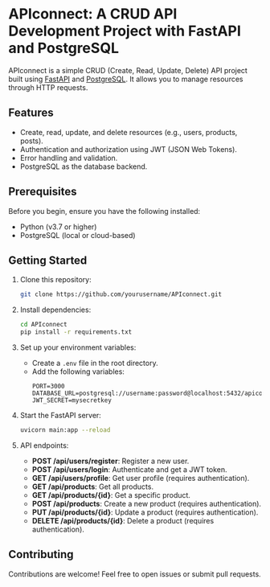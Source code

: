 
# APIconnect: A CRUD API Development Project with FastAPI and PostgreSQL

APIconnect is a simple CRUD (Create, Read, Update, Delete) API project built using [FastAPI](https://fastapi.tiangolo.com/) and [PostgreSQL](https://www.postgresql.org/). It allows you to manage resources through HTTP requests.

## Features

- Create, read, update, and delete resources (e.g., users, products, posts).
- Authentication and authorization using JWT (JSON Web Tokens).
- Error handling and validation.
- PostgreSQL as the database backend.

## Prerequisites

Before you begin, ensure you have the following installed:

- Python (v3.7 or higher)
- PostgreSQL (local or cloud-based)

## Getting Started

1. Clone this repository:

   ```bash
   git clone https://github.com/yourusername/APIconnect.git
   ```

2. Install dependencies:

   ```bash
   cd APIconnect
   pip install -r requirements.txt
   ```

3. Set up your environment variables:
   - Create a `.env` file in the root directory.
   - Add the following variables:
     ```
     PORT=3000
     DATABASE_URL=postgresql://username:password@localhost:5432/apiconnect
     JWT_SECRET=mysecretkey
     ```

4. Start the FastAPI server:

   ```bash
   uvicorn main:app --reload
   ```

5. API endpoints:

   - **POST /api/users/register**: Register a new user.
   - **POST /api/users/login**: Authenticate and get a JWT token.
   - **GET /api/users/profile**: Get user profile (requires authentication).
   - **GET /api/products**: Get all products.
   - **GET /api/products/{id}**: Get a specific product.
   - **POST /api/products**: Create a new product (requires authentication).
   - **PUT /api/products/{id}**: Update a product (requires authentication).
   - **DELETE /api/products/{id}**: Delete a product (requires authentication).

## Contributing

Contributions are welcome! Feel free to open issues or submit pull requests.
